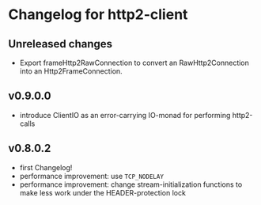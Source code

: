 # Changelog for http2-client

## Unreleased changes

- Export frameHttp2RawConnection to convert an RawHttp2Connection into an Http2FrameConnection.

## v0.9.0.0

- introduce ClientIO as an error-carrying IO-monad for performing http2-calls

## v0.8.0.2

- first Changelog!
- performance improvement: use `TCP_NODELAY`
- performance improvement: change stream-initialization functions to make less work under the HEADER-protection lock
